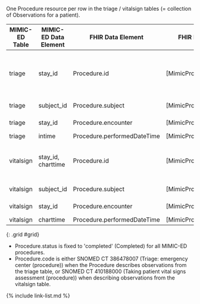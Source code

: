 One Procedure resource per row in the triage / vitalsign tables (= collection of Observations for a patient).

|MIMIC-ED Table|MIMIC-ED Data Element|FHIR Data Element|FHIR Profile|Notes| 
|---|---|---|---|---|
|triage|stay_id|Procedure.id|[MimicProcedureED]|Each stay_id has one triage associated with it|
|triage|subject_id|Procedure.subject|[MimicProcedureED]|Convert to UUID5|
|triage|stay_id|Procedure.encounter|[MimicProcedureED]|Convert to UUID5|
|triage|intime|Procedure.performedDateTime|[MimicProcedureED]||
|vitalsign|stay_id, charttime|Procedure.id|[MimicProcedureED]|Concat elements and convert to UUID5|
|vitalsign|subject_id|Procedure.subject|[MimicProcedureED]|Convert to UUID5|
|vitalsign|stay_id|Procedure.encounter|[MimicProcedureED]|Convert to UUID5|
|vitalsign|charttime|Procedure.performedDateTime|[MimicProcedureED]||
{: .grid #grid}

* Procedure.status is fixed to 'completed' (Completed) for all MIMIC-ED procedures.
* Procedure.code is either SNOMED CT 386478007 (Triage: emergency center (procedure)) when the Procedure describes observations from the triage table, or SNOMED CT 410188000 (Taking patient vital signs assessment (procedure)) when describing observations from the vitalsign table. 

{% include link-list.md %}
